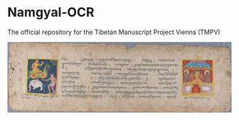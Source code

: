# Namgyal-OCR
The official repository for the Tibetan Manuscript Project Vienna (TMPV)

![alt text](https://github.com/eric86y/Namgyal-OCR/blob/main/SampleData/I2KG2290420003.jpg?raw=true)
